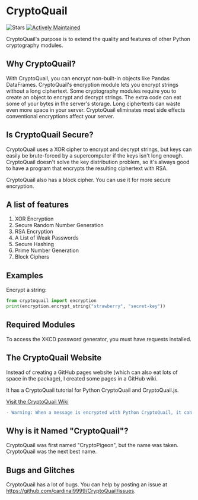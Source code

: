 # CryptoQuail

![Stars](https://img.shields.io/github/stars/cardinal9999/cryptoquail?style=social) [![Actively Maintained](https://img.shields.io/badge/Maintenance%20Level-Actively%20Maintained-green.svg)](https://gist.github.com/cheerfulstoic/d107229326a01ff0f333a1d3476e068d)

CryptoQuail's purpose is to extend the quality and features of other Python cryptography modules.
## Why CryptoQuail?
With CryptoQuail, you can encrypt non-built-in objects like Pandas DataFrames.
CryptoQuail's encryption module lets you encrypt strings without a long ciphertext. Some cryptography modules require you to create an object to encrypt and decrypt strings. The extra code can eat some of your bytes in the server's storage. Long ciphertexts can waste even more space in your server. CryptoQuail eliminates most side effects conventional encryptions affect your server.
## Is CryptoQuail Secure?
CryptoQuail uses a XOR cipher to encrypt and decrypt strings, but keys can easily be brute-forced by a supercomputer if the keys isn't long enough. CryptoQuail doesn't solve the key distribution problem, so it's always good to have a program that encrypts the resulting ciphertext with RSA.

CryptoQuail also has a block cipher. You can use it for more secure encryption.
## A list of features
1. XOR Encryption
2. Secure Random Number Generation
3. RSA Encryption
4. A List of Weak Passwords
5. Secure Hashing
6. Prime Number Generation
7. Block Ciphers
## Examples
Encrypt a string:
```py
from cryptoquail import encryption
print(encryption.encrypt_string("strawberry", "secret-key"))

```
## Required Modules
To access the XKCD password generator, you must have requests installed.

## The CryptoQuail Website
Instead of creating a GitHub pages website (which can also eat lots of space in the package), I created some pages in a GitHub wiki.

It has a CryptoQuail tutorial for Python CryptoQuail and CryptoQuail.js.

[Visit the CryptoQuail Wiki](https://github.com/cardinal9999/CryptoQuail/wiki)

```diff
- Warning: When a message is encrypted with Python CryptoQuail, it can not be recovered with CryptoQuail in any other programming language.
```
## Why is it Named "CryptoQuail"?
CryptoQuail was first named "CryptoPigeon", but the name was taken. CryptoQuail was the next best name.
## Bugs and Glitches
CryptoQuail has a lot of bugs. You can help by posting an issue at https://github.com/cardinal9999/CryptoQuail/issues.

